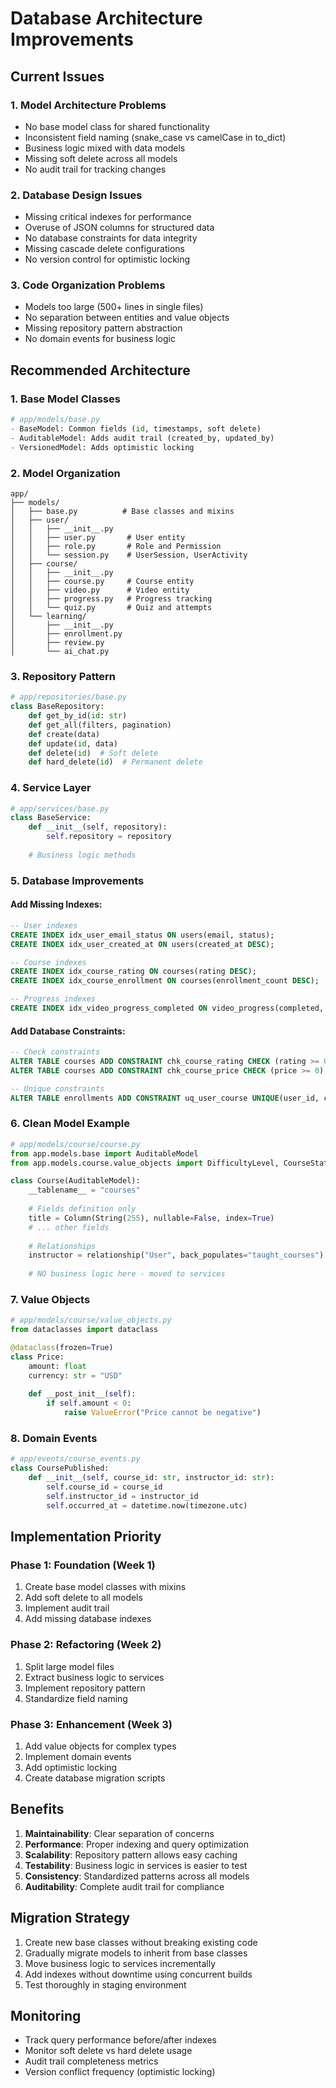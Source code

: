# Database Architecture Improvements

## Current Issues

### 1. **Model Architecture Problems**
- No base model class for shared functionality
- Inconsistent field naming (snake_case vs camelCase in to_dict)
- Business logic mixed with data models
- Missing soft delete across all models
- No audit trail for tracking changes

### 2. **Database Design Issues**
- Missing critical indexes for performance
- Overuse of JSON columns for structured data
- No database constraints for data integrity
- Missing cascade delete configurations
- No version control for optimistic locking

### 3. **Code Organization Problems**
- Models too large (500+ lines in single files)
- No separation between entities and value objects
- Missing repository pattern abstraction
- No domain events for business logic

## Recommended Architecture

### 1. **Base Model Classes**
```python
# app/models/base.py
- BaseModel: Common fields (id, timestamps, soft delete)
- AuditableModel: Adds audit trail (created_by, updated_by)
- VersionedModel: Adds optimistic locking
```

### 2. **Model Organization**
```
app/
├── models/
│   ├── base.py          # Base classes and mixins
│   ├── user/
│   │   ├── __init__.py
│   │   ├── user.py       # User entity
│   │   ├── role.py       # Role and Permission
│   │   └── session.py    # UserSession, UserActivity
│   ├── course/
│   │   ├── __init__.py
│   │   ├── course.py     # Course entity
│   │   ├── video.py      # Video entity
│   │   ├── progress.py   # Progress tracking
│   │   └── quiz.py       # Quiz and attempts
│   └── learning/
│       ├── __init__.py
│       ├── enrollment.py
│       ├── review.py
│       └── ai_chat.py
```

### 3. **Repository Pattern**
```python
# app/repositories/base.py
class BaseRepository:
    def get_by_id(id: str)
    def get_all(filters, pagination)
    def create(data)
    def update(id, data)
    def delete(id)  # Soft delete
    def hard_delete(id)  # Permanent delete
```

### 4. **Service Layer**
```python
# app/services/base.py
class BaseService:
    def __init__(self, repository):
        self.repository = repository
    
    # Business logic methods
```

### 5. **Database Improvements**

#### Add Missing Indexes:
```sql
-- User indexes
CREATE INDEX idx_user_email_status ON users(email, status);
CREATE INDEX idx_user_created_at ON users(created_at DESC);

-- Course indexes  
CREATE INDEX idx_course_rating ON courses(rating DESC);
CREATE INDEX idx_course_enrollment ON courses(enrollment_count DESC);

-- Progress indexes
CREATE INDEX idx_video_progress_completed ON video_progress(completed, user_id);
```

#### Add Database Constraints:
```sql
-- Check constraints
ALTER TABLE courses ADD CONSTRAINT chk_course_rating CHECK (rating >= 0 AND rating <= 5);
ALTER TABLE courses ADD CONSTRAINT chk_course_price CHECK (price >= 0);

-- Unique constraints
ALTER TABLE enrollments ADD CONSTRAINT uq_user_course UNIQUE(user_id, course_id);
```

### 6. **Clean Model Example**

```python
# app/models/course/course.py
from app.models.base import AuditableModel
from app.models.course.value_objects import DifficultyLevel, CourseStatus

class Course(AuditableModel):
    __tablename__ = "courses"
    
    # Fields definition only
    title = Column(String(255), nullable=False, index=True)
    # ... other fields
    
    # Relationships
    instructor = relationship("User", back_populates="taught_courses")
    
    # NO business logic here - moved to services
```

### 7. **Value Objects**
```python
# app/models/course/value_objects.py
from dataclasses import dataclass

@dataclass(frozen=True)
class Price:
    amount: float
    currency: str = "USD"
    
    def __post_init__(self):
        if self.amount < 0:
            raise ValueError("Price cannot be negative")
```

### 8. **Domain Events**
```python
# app/events/course_events.py
class CoursePublished:
    def __init__(self, course_id: str, instructor_id: str):
        self.course_id = course_id
        self.instructor_id = instructor_id
        self.occurred_at = datetime.now(timezone.utc)
```

## Implementation Priority

### Phase 1: Foundation (Week 1)
1. Create base model classes with mixins
2. Add soft delete to all models
3. Implement audit trail
4. Add missing database indexes

### Phase 2: Refactoring (Week 2)
1. Split large model files
2. Extract business logic to services
3. Implement repository pattern
4. Standardize field naming

### Phase 3: Enhancement (Week 3)
1. Add value objects for complex types
2. Implement domain events
3. Add optimistic locking
4. Create database migration scripts

## Benefits

1. **Maintainability**: Clear separation of concerns
2. **Performance**: Proper indexing and query optimization
3. **Scalability**: Repository pattern allows easy caching
4. **Testability**: Business logic in services is easier to test
5. **Consistency**: Standardized patterns across all models
6. **Auditability**: Complete audit trail for compliance

## Migration Strategy

1. Create new base classes without breaking existing code
2. Gradually migrate models to inherit from base classes
3. Move business logic to services incrementally
4. Add indexes without downtime using concurrent builds
5. Test thoroughly in staging environment

## Monitoring

- Track query performance before/after indexes
- Monitor soft delete vs hard delete usage
- Audit trail completeness metrics
- Version conflict frequency (optimistic locking)